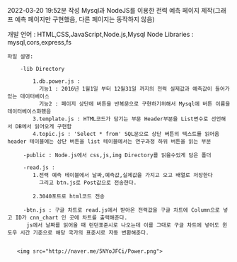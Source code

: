 2022-03-20 19:52분 작성
Mysql과 NodeJS를 이용한 전력 예측 페이지 제작(그래프 예측 페이지만 구현했음, 다른 페이지는 동작하지 않음)

개발 언어 : HTML,CSS,JavaScript,Node.js,Mysql
Node Libraries : mysql,cors,express,fs

    파일 설명:
        
        -lib Directory
        
            1.db.power.js : 
              기능1 : 2016년 1월1일 부터 12월31일 까지의 전력 실제값과 예측값이 들어가있는 데이터베이스
              기능2 : 페이지 상단에 버튼을 반복문으로 구현하기위해서 Mysql에 버튼 이름을 데이터베이스화했음
            3.template.js : HTML코드가 담기는 부문 Header부분을 List변수로 선언해서 DB에서 읽어오게 구현함
            4.topic.js : 'Select * from' SQL문으로 상단 버튼의 텍스트를 읽어옴 header 테이블에는 상단 버튼을 list 테이블에서는 연구과정 하위 버튼을 읽는 부분

         -public : Node.js에서 css,js,img Directory를 읽을수있게 담은 폴더

         -read.js : 
            1.전력 예측 테이블에서 날짜,예측값,실제값을 가지고 오고 배열로 저장한다 
              그리고 btn.js로 Post값으로 전송한다.
            
            2.3040포트로 html코드 전송
        
         -btn.js : 구글 차트로 read.js에서 받아온 전력값을 구글 차트에 Column으로 넣고 ID가 cnn_chart 인 곳에 차트를 출력해준다.
          js에서 날짜를 읽어올 때 런던표준시로 나오는데 이를 그대로 구글 차트에 넣어도 윈도우 시간 기준으로 해당 국가의 표준시로 자동 변환해준다.
          

       <img src="http://naver.me/5NYoJFCi/Power.png">


            


